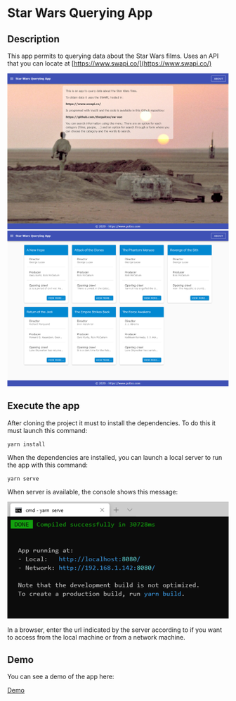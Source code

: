 # Star Wars Querying App

## Description

This app permits to querying data about the Star Wars films.
Uses an API that you can locate at [https://www.swapi.co/](https://www.swapi.co/)

![alt text](./example.1.PNG "Home screenshot")
![alt text](./example.2.PNG "Search result screenshot")

## Execute the app

After cloning the project it must to install the dependencies. To do this it must launch this command:

```
yarn install
```

When the dependencies are installed, you can launch a local server to run the app with this command:

```
yarn serve
```

When server is available, the console shows this message:

![alt text](./server.png "Server information")

In a browser, enter the url indicated by the server according to if you want to access from the local machine or from a network machine.

## Demo

You can see a demo of the app here:

[Demo](http://sw-vue.guitxo.com/)